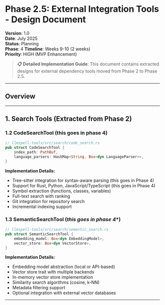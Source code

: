 # Phase 2.5: External Integration Tools - Design Document

**Version**: 1.0  
**Date**: July 2025  
**Status**: Planning  
**Phase**: 4 
**Timeline**: Weeks 9-10 (2 weeks)  
**Priority**: HIGH (MVP Enhancement)

> **📋 Detailed Implementation Guide**: This document contains extracted designs for external dependency tools moved from Phase 2 to Phase 2.5.

---

## Overview
---

## 1. Search Tools (Extracted from Phase 2)


### 1.2 CodeSearchTool (this goes in phase 4)

```rust
// llmspell-tools/src/search/code_search.rs
pub struct CodeSearchTool {
    index_path: PathBuf,
    language_parsers: HashMap<String, Box<dyn LanguageParser>>,
}
```

**Implementation Details:**
- Tree-sitter integration for syntax-aware parsing (this goes in Phase 4)
- Support for Rust, Python, JavaScript/TypeScript (this goes in Phase 4)
- Symbol extraction (functions, classes, variables)
- Full-text search with ranking
- Git integration for repository search
- Incremental indexing support

### 1.3 SemanticSearchTool (*this goes in phase 4**)

```rust
// llmspell-tools/src/search/semantic_search.rs
pub struct SemanticSearchTool {
    embedding_model: Box<dyn EmbeddingModel>,
    vector_store: Box<dyn VectorStore>,
}
```

**Implementation Details:**
- Embedding model abstraction (local or API-based)
- Vector store trait with multiple backends
- In-memory vector store implementation
- Similarity search algorithms (cosine, k-NN)
- Metadata filtering support
- Optional integration with external vector databases

---

